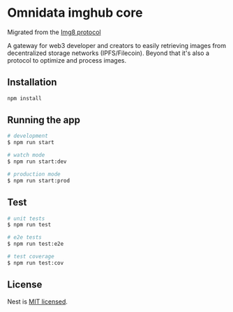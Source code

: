 # Omnidata imghub core

Migrated from the [Img8 protocol](https://github.com/img8io/img8-core)

A gateway for web3 developer and creators to easily retrieving images from decentralized storage networks (IPFS/Filecoin). Beyond that it's also a protocol to optimize and process images.

## Installation

```bash
npm install
```

## Running the app

```bash
# development
$ npm run start

# watch mode
$ npm run start:dev

# production mode
$ npm run start:prod
```

## Test

```bash
# unit tests
$ npm run test

# e2e tests
$ npm run test:e2e

# test coverage
$ npm run test:cov
```

## License

Nest is [MIT licensed](LICENSE).
